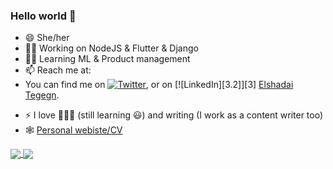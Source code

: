 ### Hello world 👋

<!--
**ElshadaiK/elshadaiK** is a ✨ _special_ ✨ repository because its `README.md` (this file) appears on your GitHub profile.

Here are some ideas to get you started:


-->

- 😄 She/her
- 👩‍💻 Working on NodeJS & Flutter & Django
- 👩‍🏫 Learning ML & Product management
- 📫 Reach me at: 
- You can find me on [![Twitter][1.2]][1], or on [![LinkedIn][3.2]][3] [Elshadai Tegegn](mailto:elshadai.tegegn@gmail.com?subject=[GitHub]).



[1.2]: http://i.imgur.com/wWzX9uB.png (twitter icon without padding)
[2.2]: https://raw.githubusercontent.com/MartinHeinz/MartinHeinz/master/linkedin-3-16.png (LinkedIn icon without padding)

<!-- Links to your social media accounts -->

[1]: https://twitter.com/pour_qua
[2]: https://www.linkedin.com/in/elshadai-tegegn/



- ⚡ I love 🏀⛹️‍♀️ (still learning 😃) and writing (I work as a content writer too)
- 🕸 [Personal webiste/CV](http://blooming-basin-13464.herokuapp.com/)



<a href="https://github.com/anuraghazra/github-readme-stats">
  <img align="center" src="https://github-readme-stats.vercel.app/api/top-langs/?username=elshadaik&theme=tokyonight" />
</a>
<a href="https://github.com/anuraghazra/convoychat">
  <img align="center" src="https://github-readme-stats.vercel.app/api?username=elshadaik&show_icons=true&theme=tokyonight" />
</a>
